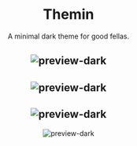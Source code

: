 <div align="center">


# Themin

A minimal dark theme for good fellas.

![preview-dark](https://vscodethemes.com/e/homerotto.themin/themin-cyberpunk-2077.svg?language=javascript)
------------------------------------------------------------------------------------------
![preview-dark](https://vscodethemes.com/e/homerotto.themin/themin-cyberpunk-2077-terminal.svg?language=javascript)
------------------------------------------------------------------------------------------
![preview-dark](https://vscodethemes.com/e/homerotto.themin/themin-c.svg?language=javascript)
------------------------------------------------------------------------------------------
![preview-dark](https://vscodethemes.com/e/homerotto.themin/themin.svg?language=javascript)

</div>